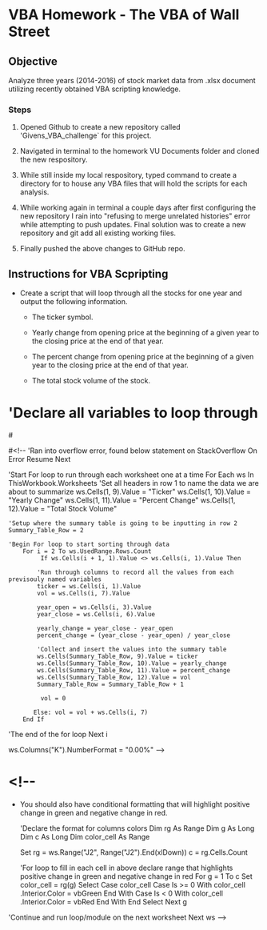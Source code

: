 <!-- # Givens_VBA_challenge -->
# VBA Homework - The VBA of Wall Street

## Objective

Analyze three years (2014-2016) of stock market data from .xlsx document utilizing recently obtained VBA scripting knowledge.


### Steps

1. Opened Github to create a new repository called 'Givens_VBA_challenge` for this project.

2. Navigated in terminal to the homework VU Documents folder and cloned the new respository.

3. While still inside my local respository, typed command <mkdir VBAstocks> to create a directory for to house any VBA files that will hold the scripts for each analysis.

4. While working again in terminal a couple days after first configuring the new repository I rain into "refusing to merge unrelated histories" error while attempting to push updates. Final solution was to create a new repository and git add all existing working files. 

5. Finally pushed the above changes to GitHub repo.


## Instructions for VBA Scpripting 



* Create a script that will loop through all the stocks for one year and output the following information.

  * The ticker symbol.

  * Yearly change from opening price at the beginning of a given year to the closing price at the end of that year.

  * The percent change from opening price at the beginning of a given year to the closing price at the end of that year.

  * The total stock volume of the stock.

# 'Declare all variables to loop through
#<!-- Dim ws As Worksheet
Dim ticker As String
Dim vol As Integer
Dim year_open As Double
Dim year_close As Double
Dim yearly_change As Double
Dim percent_change As Double
Dim Summary_Table_Row As Integer -->

#<!-- 'Ran into overflow error, found below statement on StackOverflow
On Error Resume Next

'Start For loop to run through each worksheet one at a time
For Each ws In ThisWorkbook.Worksheets
    'Set all headers in row 1 to name the data we are about to summarize
    ws.Cells(1, 9).Value = "Ticker"
    ws.Cells(1, 10).Value = "Yearly Change"
    ws.Cells(1, 11).Value = "Percent Change"
    ws.Cells(1, 12).Value = "Total Stock Volume"

    'Setup where the summary table is going to be inputting in row 2
    Summary_Table_Row = 2

    'Begin For loop to start sorting through data
        For i = 2 To ws.UsedRange.Rows.Count
             If ws.Cells(i + 1, 1).Value <> ws.Cells(i, 1).Value Then
            
            'Run through columns to record all the values from each previsouly named variables
            ticker = ws.Cells(i, 1).Value
            vol = ws.Cells(i, 7).Value

            year_open = ws.Cells(i, 3).Value
            year_close = ws.Cells(i, 6).Value

            yearly_change = year_close - year_open
            percent_change = (year_close - year_open) / year_close

            'Collect and insert the values into the summary table
            ws.Cells(Summary_Table_Row, 9).Value = ticker
            ws.Cells(Summary_Table_Row, 10).Value = yearly_change
            ws.Cells(Summary_Table_Row, 11).Value = percent_change
            ws.Cells(Summary_Table_Row, 12).Value = vol
            Summary_Table_Row = Summary_Table_Row + 1

             vol = 0
        
           Else: vol = vol + ws.Cells(i, 7)
        End If

        

'The end of the for loop
    Next i
    
ws.Columns("K").NumberFormat = "0.00%" -->

# <!-- 
* You should also have conditional formatting that will highlight positive change in green and negative change in red.

    'Declare the format for columns colors
    Dim rg As Range
    Dim g As Long
    Dim c As Long
    Dim color_cell As Range
    
    Set rg = ws.Range("J2", Range("J2").End(xlDown))
    c = rg.Cells.Count
    
    'For loop to fill in each cell in above declare range that highlights positive change in green and negative change in red
    For g = 1 To c
    Set color_cell = rg(g)
    Select Case color_cell
        Case Is >= 0
            With color_cell
                .Interior.Color = vbGreen
            End With
        Case Is < 0
            With color_cell
                .Interior.Color = vbRed
            End With
       End Select
    Next g


'Continue and run loop/module on the next worksheet
Next ws -->